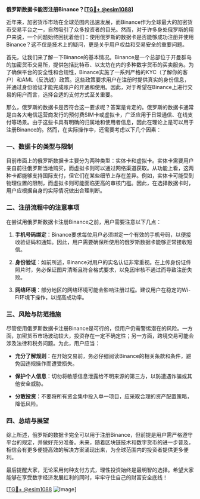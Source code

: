 **俄罗斯数据卡能否注册Binance？[[TG💪+ @esim1088](https://t.me/s/esim1088)]**

近年来，加密货币市场在全球范围内迅速发展，而Binance作为全球最大的加密货币交易平台之一，自然吸引了众多投资者的目光。然而，对于许多身处俄罗斯的用户来说，一个问题始终困扰着他们：使用俄罗斯的数据卡是否能够成功注册并使用Binance？这不仅是技术上的疑问，更是关乎用户权益和交易安全的重要问题。

首先，让我们来了解一下Binance的基本情况。Binance是一个总部位于开曼群岛的加密货币交易所，提供包括比特币、以太坊在内的多种数字货币的买卖服务。为了确保平台的安全性和合规性，Binance实施了一系列严格的KYC（了解你的客户）和AML（反洗钱）政策。这些政策要求用户在注册时提供真实的身份信息，并通过身份验证才能完成账户的开通和使用。因此，对于希望在Binance上进行交易的用户而言，选择合适的支付方式至关重要。

那么，俄罗斯的数据卡是否符合这一要求呢？答案是肯定的。俄罗斯的数据卡通常是由各大电信运营商发行的预付费SIM卡或虚拟卡，广泛应用于日常通信、在线支付等场景。由于这些卡具有明确的归属地和使用者信息，因此在理论上是可以用于注册Binance的。然而，在实际操作中，还需要考虑以下几个因素：

### 一、数据卡的类型与限制

目前市面上的俄罗斯数据卡主要分为两种类型：实体卡和虚拟卡。实体卡需要用户亲自前往俄罗斯当地购买，而虚拟卡则可以通过网络渠道获取。从功能上看，这两种卡都能够支持国际支付，但它们在某些细节上存在差异。例如，实体卡可能受到物理位置的限制，而虚拟卡则可能面临更高的审核门槛。因此，在选择数据卡时，用户应根据自身的实际情况做出合理判断。

### 二、注册流程中的注意事项

在尝试用俄罗斯数据卡注册Binance之前，用户需要注意以下几点：

1. **手机号码绑定**：Binance要求每位用户必须绑定一个有效的手机号码，以便接收验证码和通知。因此，用户需要确保所使用的俄罗斯数据卡能够正常接收短信。
   
2. **身份验证**：如前所述，Binance对用户的实名认证非常重视。在上传身份证件照片时，务必保证图片清晰且符合格式要求，以免因审核不通过而导致注册失败。

3. **网络环境**：部分地区的网络环境可能会影响注册过程。建议用户在稳定的Wi-Fi环境下操作，以提高成功率。

### 三、风险与防范措施

尽管使用俄罗斯数据卡注册Binance是可行的，但用户仍需警惕潜在的风险。一方面，加密货币市场波动较大，投资存在一定不确定性；另一方面，跨境交易可能会涉及法律和税务问题。为此，用户应当：

- **充分了解规则**：在开始交易前，务必仔细阅读Binance的相关条款和条件，避免因违规操作而遭受损失。
  
- **保护个人信息**：切勿将敏感信息泄露给不明来源的第三方，以防遭遇诈骗或其他安全威胁。

- **分散投资**：不要将所有资金集中投入单一项目，应采取合理的资产配置策略，降低风险。

### 四、总结与展望

综上所述，俄罗斯的数据卡完全可以用于注册Binance，但前提是用户需严格遵守平台的规定，并做好充分准备。未来，随着区块链技术和数字货币的进一步普及，相信会有更多便捷高效的解决方案涌现出来，为全球范围内的投资者提供更多便利。

最后提醒大家，无论采用何种支付方式，理性投资始终是最明智的选择。希望大家能够在享受数字经济发展红利的同时，牢牢守住自己的财富安全底线！

[[TG💪+ @esim1088](https://t.me/s/esim1088) ![Image](https://i.postimg.cc/4NQfJmqS/Snipaste-2025-05-13-00-14-12.png)]